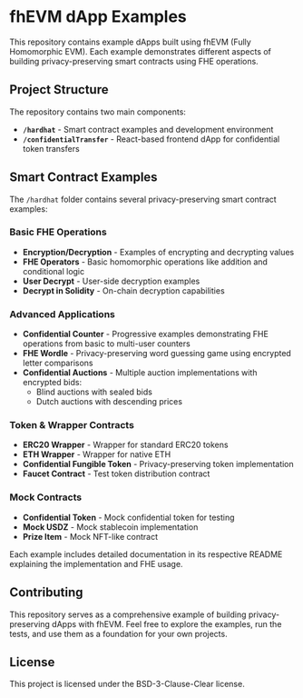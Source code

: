 # fhEVM dApp Examples

This repository contains example dApps built using fhEVM (Fully Homomorphic EVM). Each example demonstrates different aspects of building privacy-preserving smart contracts using FHE operations.

## Project Structure

The repository contains two main components:

- **`/hardhat`** - Smart contract examples and development environment
- **`/confidentialTransfer`** - React-based frontend dApp for confidential token transfers

## Smart Contract Examples

The `/hardhat` folder contains several privacy-preserving smart contract examples:

### Basic FHE Operations
- **Encryption/Decryption** - Examples of encrypting and decrypting values
- **FHE Operators** - Basic homomorphic operations like addition and conditional logic
- **User Decrypt** - User-side decryption examples
- **Decrypt in Solidity** - On-chain decryption capabilities

### Advanced Applications
- **Confidential Counter** - Progressive examples demonstrating FHE operations from basic to multi-user counters
- **FHE Wordle** - Privacy-preserving word guessing game using encrypted letter comparisons
- **Confidential Auctions** - Multiple auction implementations with encrypted bids:
  - Blind auctions with sealed bids
  - Dutch auctions with descending prices

### Token & Wrapper Contracts
- **ERC20 Wrapper** - Wrapper for standard ERC20 tokens
- **ETH Wrapper** - Wrapper for native ETH
- **Confidential Fungible Token** - Privacy-preserving token implementation
- **Faucet Contract** - Test token distribution contract

### Mock Contracts
- **Confidential Token** - Mock confidential token for testing
- **Mock USDZ** - Mock stablecoin implementation
- **Prize Item** - Mock NFT-like contract

Each example includes detailed documentation in its respective README explaining the implementation and FHE usage.

## Contributing

This repository serves as a comprehensive example of building privacy-preserving dApps with fhEVM. Feel free to explore the examples, run the tests, and use them as a foundation for your own projects.

## License

This project is licensed under the BSD-3-Clause-Clear license.

